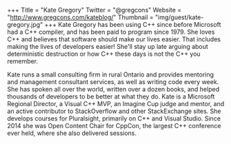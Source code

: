 +++
Title = "Kate Gregory"
Twitter = "@gregcons"
Website = "http://www.gregcons.com/kateblog/"
Thumbnail = "img/guest/kate-gregory.jpg"
+++
Kate Gregory has been using C++ since before Microsoft had a C++ compiler, and has been paid to program since 1979. She loves C++ and believes that software should make our lives easier. That includes making the lives of developers easier! She'll stay up late arguing about deterministic destruction or how C++ these days is not the C++ you remember.

Kate runs a small consulting firm in rural Ontario and provides mentoring and management consultant services, as well as writing code every week. She has spoken all over the world, written over a dozen books, and helped thousands of developers to be better at what they do. Kate is a Microsoft Regional Director, a Visual C++ MVP, an Imagine Cup judge and mentor, and an active contributor to StackOverflow and other StackExchange sites. She develops courses for Pluralsight, primarily on C++ and Visual Studio. Since 2014 she was Open Content Chair for CppCon, the largest C++ conference ever held, where she also delivered sessions.